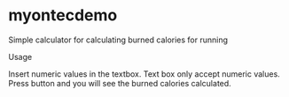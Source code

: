 # myontecdemo

Simple calculator for calculating burned calories for running

Usage

Insert numeric values in the textbox. Text box only accept numeric values. Press button and you will see the burned calories calculated.
